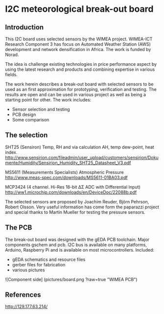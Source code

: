 
I2C meteorological break-out board
==================================

Introduction
------------
This I2C board uses selected sensors by the WIMEA project. WIMEA-ICT 
Research Component 3 has focus on Automated Weather Station  (AWS) 
development and network densification in Africa. The work is funded 
by Norad. 

The idea is challenge existing technologies in price performance aspect
by using the latest research and products and combining expertise in
various fields.

The work herein describes a break-out board with selected sensors to be
used as an first approximation for prototyping, verification and testing.
The results are open and can be used in various project as well as being 
a starting point for other. The work includes:

* Sensor selection and testing
* PCB design
* Some comparison

The selection
-------------

SHT25 (Sensiron)  Temp, RH and via calculation AH, temp dew-point, heat index.
http://www.sensirion.com/fileadmin/user_upload/customers/sensirion/Dokumente/Humidity/Sensirion_Humidity_SHT25_Datasheet_V3.pdf

MS5611 (Measurements Specialists) Atmospheric Pressure
http://www.meas-spec.com/downloads/MS5611-01BA03.pdf

MCP3424 (4 channel. Hi-Res 18-bit ΔΣ ADC with Differential Input)
http://ww1.microchip.com/downloads/en/DeviceDoc/22088b.pdf

The selected sensors are proposed by Joachim Reuder, Björn Pehrson, Robert 
Olsson. Very useful information has come form the paparazzi project and special thanks to Martin Mueller for testing the pressure sensors.


The PCB
--------
The break-out board was designed with the gEDA PCB toolchain. Major components
gschem and pcb. I2C bus is available on many platforms, Arduino, Raspberry Pi and is available on most microcontrollers. Included:

* gEDA schematics and resource files
* gerber files for fabrication
* various pictures

![Component side] (pictures/board.png ?raw=true "WIMEA PCB")


References
-----------
http://129.177.63.214/
